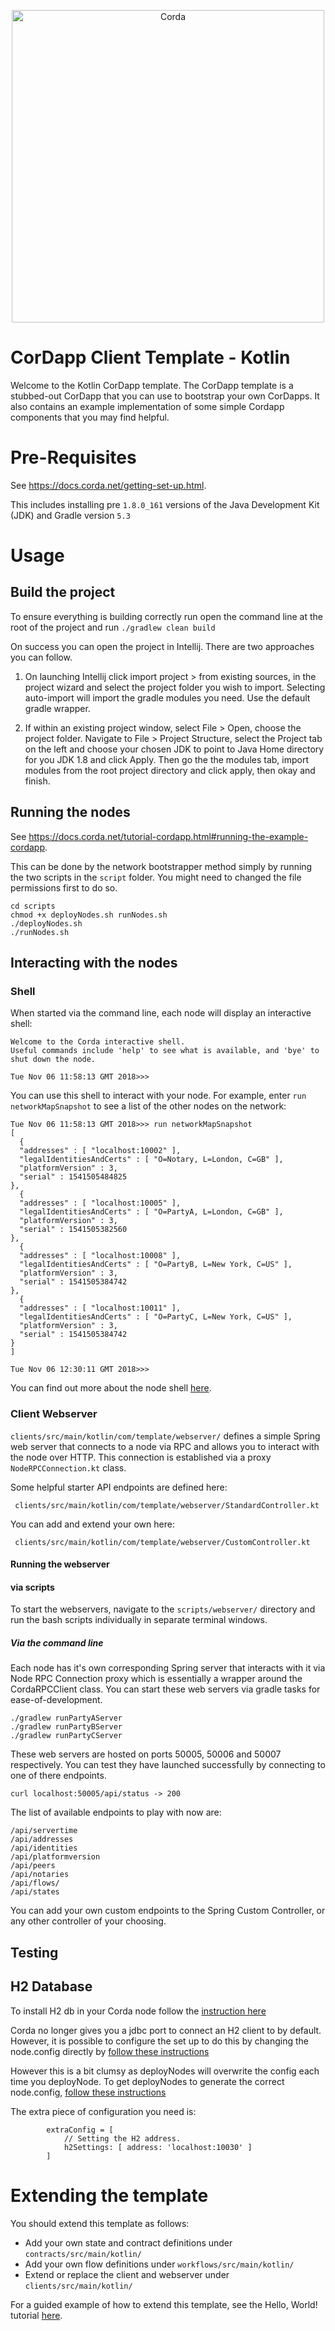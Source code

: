 <p align="center">
  <img src="https://www.corda.net/wp-content/uploads/2016/11/fg005_corda_b.png" alt="Corda" width="500">
</p>

# CorDapp Client Template - Kotlin

Welcome to the Kotlin CorDapp template. The CorDapp template is a stubbed-out CorDapp that you can use to bootstrap your own CorDapps. It also contains an example implementation of some simple Cordapp components that you may find helpful.

# Pre-Requisites

See https://docs.corda.net/getting-set-up.html.

This includes installing pre `1.8.0_161` versions of the Java Development Kit (JDK) and Gradle version `5.3` 

# Usage

## Build the project

To ensure everything is building correctly run open the command line at the root of the project and run `./gradlew clean build`

On success you can open the project in Intellij. There are two approaches you can follow. 

1. On launching Intellij click import project > from existing sources, in the project wizard and select the project folder you wish to import. Selecting auto-import will import the gradle modules you need. Use the default gradle wrapper.

2. If within an existing project window, select File > Open, choose the project folder. Navigate to File > Project Structure, select the Project tab on the left and choose your chosen JDK to point to Java Home directory for you JDK 1.8 and click Apply. Then go the the modules tab, import modules from the root project directory and click apply, then okay and finish. 

## Running the nodes

See https://docs.corda.net/tutorial-cordapp.html#running-the-example-cordapp.

This can be done by the network bootstrapper method simply by running the two scripts in the `script` folder. You might need to changed the file permissions first to do so. 

    cd scripts
    chmod +x deployNodes.sh runNodes.sh 
    ./deployNodes.sh 
    ./runNodes.sh

## Interacting with the nodes

### Shell

When started via the command line, each node will display an interactive shell:

    Welcome to the Corda interactive shell.
    Useful commands include 'help' to see what is available, and 'bye' to shut down the node.
    
    Tue Nov 06 11:58:13 GMT 2018>>>

You can use this shell to interact with your node. For example, enter `run networkMapSnapshot` to see a list of 
the other nodes on the network:

    Tue Nov 06 11:58:13 GMT 2018>>> run networkMapSnapshot
    [
      {
      "addresses" : [ "localhost:10002" ],
      "legalIdentitiesAndCerts" : [ "O=Notary, L=London, C=GB" ],
      "platformVersion" : 3,
      "serial" : 1541505484825
    },
      {
      "addresses" : [ "localhost:10005" ],
      "legalIdentitiesAndCerts" : [ "O=PartyA, L=London, C=GB" ],
      "platformVersion" : 3,
      "serial" : 1541505382560
    },
      {
      "addresses" : [ "localhost:10008" ],
      "legalIdentitiesAndCerts" : [ "O=PartyB, L=New York, C=US" ],
      "platformVersion" : 3,
      "serial" : 1541505384742
    },
      {
      "addresses" : [ "localhost:10011" ],
      "legalIdentitiesAndCerts" : [ "O=PartyC, L=New York, C=US" ],
      "platformVersion" : 3,
      "serial" : 1541505384742
    }
    ]
    
    Tue Nov 06 12:30:11 GMT 2018>>> 

You can find out more about the node shell [here](https://docs.corda.net/shell.html).

### Client Webserver

`clients/src/main/kotlin/com/template/webserver/` defines a simple Spring web server that connects to a node via RPC and 
allows you to interact with the node over HTTP. This connection is established via a proxy `NodeRPCConnection.kt` class.

Some helpful starter API endpoints are defined here:

     clients/src/main/kotlin/com/template/webserver/StandardController.kt
     
You can add and extend your own here:

     clients/src/main/kotlin/com/template/webserver/CustomController.kt


#### Running the webserver

#### via scripts

To start the webservers, navigate to the `scripts/webserver/` directory and run the bash scripts individually in separate terminal windows.

##### Via the command line

Each node has it's own corresponding Spring server that interacts with it via Node RPC Connection proxy which is essentially a wrapper around the CordaRPCClient class. You can start these web servers via gradle tasks for ease-of-development. 

    ./gradlew runPartyAServer 
    ./gradlew runPartyBServer
    ./gradlew runPartyCServer
    
These web servers are hosted on ports 50005, 50006 and 50007 respectively. You can test they have launched successfully by connecting to one of there endpoints.

    curl localhost:50005/api/status -> 200
    
The list of available endpoints to play with now are:
    
    /api/servertime
    /api/addresses
    /api/identities
    /api/platformversion
    /api/peers
    /api/notaries
    /api/flows/
    /api/states
    
You can add your own custom endpoints to the Spring Custom Controller, or any other controller of your choosing.


## Testing


## H2 Database

To install H2 db in your Corda node follow the [instruction here](https://docs.corda.net/head/node-database-access-h2.html?highlight=database#connecting-using-the-h2-console
)

Corda no longer gives you a jdbc port to connect an H2 client to by default. However, it is possible to configure the set up to do this by changing the node.config directly by [follow these instructions](https://docs.corda.net/head/node-database-access-h2.html?highlight=database#connecting-via-a-socket-on-a-running-node
)

However this is a bit clumsy as deployNodes will overwrite the config each time you deployNode. To get deployNodes to generate the correct node.config, [follow these instructions](https://docs.corda.net/head/generating-a-node.html?highlight=create%20nodes%20locally#the-cordform-task
)

The extra piece of configuration you need is: 

            extraConfig = [
                // Setting the H2 address.
                h2Settings: [ address: 'localhost:10030' ]
            ]

  
# Extending the template

You should extend this template as follows:

* Add your own state and contract definitions under `contracts/src/main/kotlin/`
* Add your own flow definitions under `workflows/src/main/kotlin/`
* Extend or replace the client and webserver under `clients/src/main/kotlin/`

For a guided example of how to extend this template, see the Hello, World! tutorial 
[here](https://docs.corda.net/hello-world-introduction.html).
 


